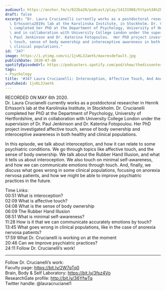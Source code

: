 ```yaml
---
audiourl: https://anchor.fm/s/822ba20/podcast/play/14131988/https%3A%2F%2Fd3ctxlq1ktw2nl.cloudfront.net%2Fproduction%2F2020-4-22%2F75648906-44100-2-4f07093509306.m4a
draft: false
excerpt: "Dr. Laura Crucianelli currently works as a postdoctoral researcher in Henrik\
  \ Erhsson\u2019s lab at the Karolinska Institute, in Stockholm. Dr. Crucianelli\
  \ completed her PhD at the Department of Psychology, University of Hertfordshire,\
  \ and in collaboration with University College London under the supervision of Dr.\
  \ Paul Jenkinson and Dr. Katerina Fotopoulou.  Her PhD project investigated affective\
  \ touch, sense of body ownership and interoceptive awareness in both healthy and\
  \ clinical populations."
id: '347'
image: https://i.ytimg.com/vi/1jvKL3Jaetk/maxresdefault.jpg
publishDate: 2020-07-06
spotifyEpisodeUrl: https://podcasters.spotify.com/pod/show/thedissenter/episodes/347-Laura-Crucianelli-Interoception--Affective-Touch--And-Anorexia-Nervosa-eedpak
tags:
- Psychology
title: '#347 Laura Crucianelli: Interoception, Affective Touch, And Anorexia Nervosa'
youtubeid: 1jvKL3Jaetk
---
```

<div class="timelinks">

RECORDED ON MAY 6th 2020.  
Dr. Laura Crucianelli currently works as a postdoctoral researcher in Henrik Erhsson’s lab at the Karolinska Institute, in Stockholm. Dr. Crucianelli completed her PhD at the Department of Psychology, University of Hertfordshire, and in collaboration with University College London under the supervision of Dr. Paul Jenkinson and Dr. Katerina Fotopoulou.  Her PhD project investigated affective touch, sense of body ownership and interoceptive awareness in both healthy and clinical populations.

In this episode, we talk about interoception, and how it can relate to some psychiatric conditions. We go through topics like affective touch, and the sense of body ownership. We talk about the Rubber Hand Illusion, and what it tells us about interoception. We also touch on minimal self-awareness, and how we can communicate emotions through touch. And, finally, we discuss what goes wrong in some clinical populations, focusing on anorexia nervosa patients, and how we might be able to improve psychiatric practices in the future.

Time Links:  
<time>00:51</time> What is interoception?  
<time>02:09</time> What is affective touch?  
<time>04:08</time> What is the sense of body ownership  
<time>06:09</time> The Rubber Hand Illusion  
<time>08:51</time> What is minimal self-awareness?  
<time>11:28</time> How is it that we can communicate accurately emotions by touch?  
<time>13:45</time> What goes wrong in clinical populations, like in the case of anorexia nervosa patients?  
<time>17:59</time> What Dr. Crucianelli is working on at the moment  
<time>20:46</time> Can we improve psychiatric practices?  
<time>24:11</time> Follow Dr. Crucianelli’s work!

---

Follow Dr. Crucianelli’s work:  
Faculty page: https://bit.ly/2W7qTq0  
Brain, Body & Self Laboratory: https://bit.ly/3fsz4Vo  
ResearchGate profile: http://bit.ly/36YfwTq  
Twitter handle: @lauracrucianel1
</div>

